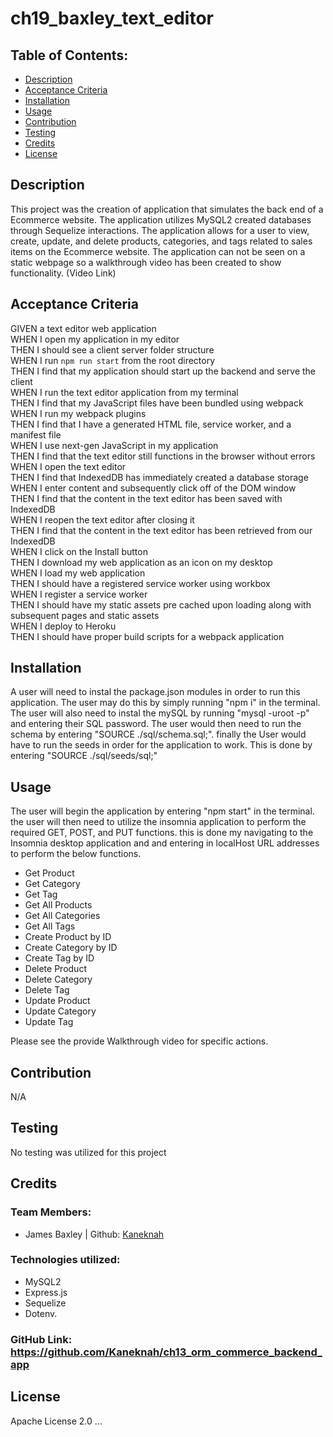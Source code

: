 # ch19_baxley_text_editor

## Table of Contents:

- [Description](#description)
- [Acceptance Criteria](#acceptance-criteria)
- [Installation](#installation)
- [Usage](#usage)
- [Contribution](#contribution)
- [Testing](#testing)
- [Credits](#credits)
- [License](#license)

## Description

This project was the creation of application that simulates the back end of a Ecommerce website. The application utilizes MySQL2 created databases through Sequelize interactions. The application allows for a user to view, create, update, and delete products, categories, and tags related to sales items on the Ecommerce website. The application can not be seen on a static webpage so a walkthrough video has been created to show functionality. (Video Link)

## Acceptance Criteria

GIVEN a text editor web application<br>
WHEN I open my application in my editor<br>
THEN I should see a client server folder structure<br>
WHEN I run `npm run start` from the root directory<br>
THEN I find that my application should start up the backend and serve the client<br>
WHEN I run the text editor application from my terminal<br>
THEN I find that my JavaScript files have been bundled using webpack<br>
WHEN I run my webpack plugins<br>
THEN I find that I have a generated HTML file, service worker, and a manifest file<br>
WHEN I use next-gen JavaScript in my application<br>
THEN I find that the text editor still functions in the browser without errors<br>
WHEN I open the text editor<br>
THEN I find that IndexedDB has immediately created a database storage<br>
WHEN I enter content and subsequently click off of the DOM window<br>
THEN I find that the content in the text editor has been saved with IndexedDB<br>
WHEN I reopen the text editor after closing it<br>
THEN I find that the content in the text editor has been retrieved from our IndexedDB<br>
WHEN I click on the Install button<br>
THEN I download my web application as an icon on my desktop<br>
WHEN I load my web application<br>
THEN I should have a registered service worker using workbox<br>
WHEN I register a service worker<br>
THEN I should have my static assets pre cached upon loading along with subsequent pages and static assets<br>
WHEN I deploy to Heroku<br>
THEN I should have proper build scripts for a webpack application<br>

## Installation

A user will need to instal the package.json modules in order to run this application. The user may do this by simply running "npm i" in the terminal. The user will also need to instal the mySQL by running "mysql -uroot -p" and entering their SQL password. The user would then need to run the schema by entering "SOURCE ./sql/schema.sql;". finally the User would have to run the seeds in order for the application to work. This is done by entering "SOURCE ./sql/seeds/sql;"

## Usage

The user will begin the application by entering "npm start" in the terminal. the user will then need to utilize the insomnia application to perform the required GET, POST, and PUT functions. this is done my navigating to the Insomnia desktop application and and entering in localHost URL addresses to perform the below functions. <br>

- Get Product
- Get Category
- Get Tag
- Get All Products
- Get All Categories
- Get All Tags
- Create Product by ID
- Create Category by ID
- Create Tag by ID
- Delete Product
- Delete Category
- Delete Tag
- Update Product
- Update Category
- Update Tag

Please see the provide Walkthrough video for specific actions.

## Contribution

N/A

## Testing

No testing was utilized for this project

## Credits

### Team Members:

- James Baxley | Github: [Kaneknah](https://github.com/Kaneknah)

### Technologies utilized:

- MySQL2
- Express.js
- Sequelize
- Dotenv.

### GitHub Link: <https://github.com/Kaneknah/ch13_orm_commerce_backend_app>

## License

Apache License 2.0
...
